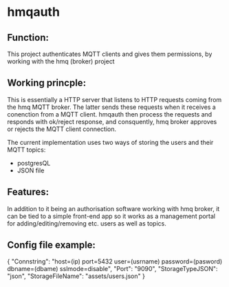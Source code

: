 # hmqauth

## Function:

This project authenticates MQTT clients and gives them permissions, by working with the hmq (broker) project 

## Working princple:

This is essentially a HTTP server that listens to HTTP requests coming from the hmq MQTT broker. The latter sends these requests when it receives a conenction from a MQTT client. hmqauth then process the requests and responds with ok/reject response, and consquently, hmq broker approves or rejects the MQTT client connection.

The current implementation uses two ways of storing the users and their MQTT topics:

* postgresQL
* JSON file

## Features:

In addition to it being an authorisation software working with hmq broker, it can be tied to a simple front-end app so it works as a management portal for adding/editing/removing etc. users as well as topics.

## Config file example:

{
    "Connstring": "host=(ip) port=5432 user=(usrname) password=(pasword) dbname=(dbame) sslmode=disable",
    "Port": "9090",
    "StorageTypeJSON": "json",
    "StorageFileName": "assets/users.json"
}